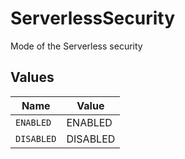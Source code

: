 # ServerlessSecurity

Mode of the Serverless security


## Values

| Name       | Value      |
| ---------- | ---------- |
| `ENABLED`  | ENABLED    |
| `DISABLED` | DISABLED   |